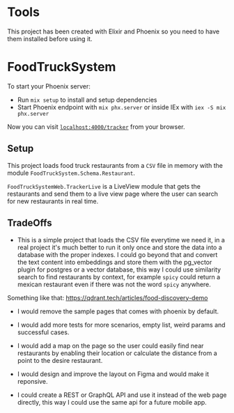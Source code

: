 
# Tools

This project has been created with Elixir and Phoenix so you need to have them installed before using it.

# FoodTruckSystem

To start your Phoenix server:

  * Run `mix setup` to install and setup dependencies
  * Start Phoenix endpoint with `mix phx.server` or inside IEx with `iex -S mix phx.server`

Now you can visit [`localhost:4000/tracker`](http://localhost:4000/tracker) from your browser.

## Setup

 This project loads food truck restaurants from a `CSV` file in memory with the module `FoodTruckSystem.Schema.Restaurant`.

`FoodTruckSystemWeb.TrackerLive` is a LiveView module that gets the restaurants and send them to a live view page where the
user can search for new restaurants in real time. 

## TradeOffs

- This is a simple project that loads the CSV file everytime we need it, in a real project it's much better to run it only once and store the data into a database with the proper indexes. I could go beyond that and convert the text content into embeddings and store them with the pg_vector plugin for postgres or a vector database, this way I could use similarity search to find restaurants by context, for example `spicy` could return a mexican restaurant even if there was not the word `spicy` anywhere.

Something like that: https://qdrant.tech/articles/food-discovery-demo

- I would remove the sample pages that comes with phoenix by default. 

- I would add more tests for more scenarios, empty list, weird params and successful cases.

- I would add a map on the page so the user could easily find near restaurants by enabling their location or calculate the distance from a point to the desire restaurant.  

- I would design and improve the layout on Figma and would make it reponsive.

- I could create a REST or GraphQL API and use it instead of the web page directly, this
way I could use the same api for a future mobile app. 








